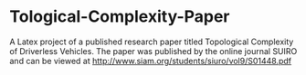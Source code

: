 # Tological-Complexity-Paper
A Latex project of a published research paper titled Topological Complexity of Driverless Vehicles. The paper was published by the online journal SUIRO and can be viewed at http://www.siam.org/students/siuro/vol9/S01448.pdf 
